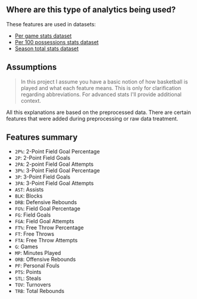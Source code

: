 ## Where are this type of analytics being used?

These features are used in datasets:

- [Per game stats dataset](../datasets/per-game.md)
- [Per 100 possessions stats dataset](../datasets/per-100-possesions.md)
- [Season total stats dataset](../datasets/season-totals.md)

## Assumptions

> In this project I assume you have a basic notion of how basketball is played and what each feature means. This is only for clarification regarding abbreviations. For advanced stats I'll provide additional context.

All this explanations are based on the preprocessed data. There are certain features that were added during preprocessing or raw data treatment.


## Features summary

- `2P%`:  2-Point Field Goal Percentage
- `2P`:  2-Point Field Goals
- `2PA`:  2-point Field Goal Attempts
- `3P%`:  3-Point Field Goal Percentage
- `3P`:  3-Point Field Goals
- `3PA`:  3-Point Field Goal Attempts
- `AST`:  Assists
- `BLK`:  Blocks
- `DRB`:  Defensive Rebounds
- `FG%`:  Field Goal Percentage
- `FG`:  Field Goals
- `FGA`:  Field Goal Attempts
- `FT%`:  Free Throw Percentage
- `FT`:  Free Throws
- `FTA`:  Free Throw Attempts
- `G`:  Games
- `MP`:  Minutes Played
- `ORB`:  Offensive Rebounds
- `PF`:  Personal Fouls
- `PTS`:  Points
- `STL`:  Steals
- `TOV`:  Turnovers
- `TRB`:  Total Rebounds